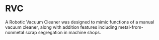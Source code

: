 # RVC
A Robotic Vacuum Cleaner was designed to mimic functions of a manual vacuum cleaner, along with addition features including metal-from-nonmetal scrap segregation in machine shops.
